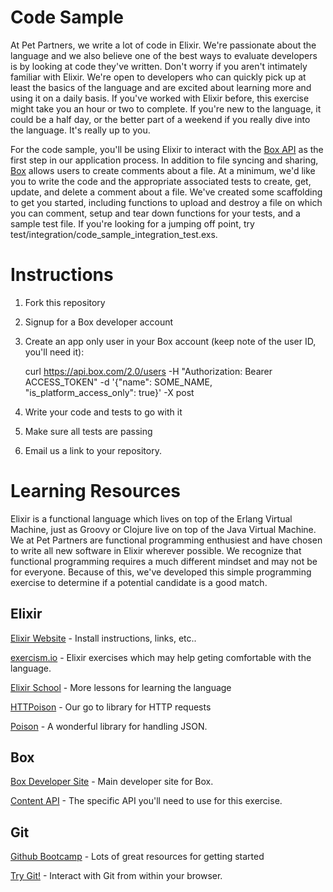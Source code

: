 # Code Sample
At Pet Partners, we write a lot of code in Elixir.  We're passionate about the language and we also believe one of the best ways to evaluate developers is by looking at code they've written.  Don't worry if you aren't intimately familiar with Elixir.  We're open to developers who can quickly pick up at least the basics of the language and are excited about learning more and using it on a daily basis.  If you've worked with Elixir before, this exercise might take you an hour or two to complete.  If you're new to the language, it could be a half day, or the better part of a weekend if you really dive into the language.  It's really up to you.

For the code sample, you'll be using Elixir to interact with the [Box API](https://box-content.readme.io/reference) as the first step in our application process. In addition to file syncing and sharing, [Box](https://www.box.com) allows users to create comments about a file.  At a minimum, we'd like you to write the code and the appropriate associated tests to create, get, update, and delete a comment about a file.  We've created some scaffolding to get you started, including functions to upload and destroy a file on which you can comment, setup and tear down functions for your tests, and a sample test file. If you're looking for a jumping off point, try test/integration/code_sample_integration_test.exs.

# Instructions

1) Fork this repository

2) Signup for a Box developer account

3) Create an app only user in your Box account (keep note of the user ID, you'll need it):
    
    curl https://api.box.com/2.0/users -H "Authorization: Bearer ACCESS_TOKEN" -d '{"name": SOME_NAME, "is_platform_access_only": true}' -X post

4) Write your code and tests to go with it

4) Make sure all tests are passing

5) Email us a link to your repository. 

# Learning Resources
Elixir is a functional language which lives on top of the Erlang Virtual Machine, just as Groovy or Clojure live on top of the Java Virtual Machine.  We at Pet Partners are functional programming enthusiest and have chosen to write all new software in Elixir wherever possible.  We recognize that functional programming requires a much different mindset and may not be for everyone.  Because of this, we've developed this simple programming exercise to determine if a potential candidate is a good match.

## Elixir
[Elixir Website](http://elixir-lang.org) - Install instructions, links, etc..

[exercism.io](http://exercism.io/languages/elixir) - Elixir exercises which may help geting comfortable with the language.

[Elixir School](https://elixirschool.com) - More lessons for learning the language

[HTTPoison](https://github.com/edgurgel/httpoison) - Our go to library for HTTP requests

[Poison](https://github.com/devinus/poison) - A wonderful library for handling JSON.

## Box
[Box Developer Site](https://developers.box.com) - Main developer site for Box.

[Content API](https://box-content.readme.io/reference) - The specific API you'll need to use for this exercise.

## Git
[Github Bootcamp](https://help.github.com/categories/bootcamp/) - Lots of great resources for getting started

[Try Git!](https://try.github.io) - Interact with Git from within your browser.
